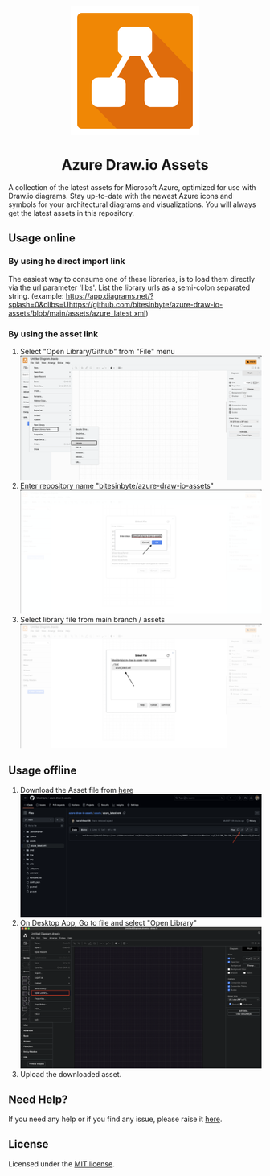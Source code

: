 <p align="center">
  <a href="https://github.com/bitesinbyte">
    <img src="https://github.com/bitesinbyte/azure-draw-io-assets/raw/main/.github/images/logo.png" width="256px" />
  </a>
</p>
<h1 align="center">Azure Draw.io Assets</h1>

A collection of the latest assets for Microsoft Azure, optimized for use with Draw.io diagrams. Stay up-to-date with the newest Azure icons and symbols for your architectural diagrams and visualizations. You will always get the latest assets in this repository.

## Usage online

### By using he direct import link

The easiest way to consume one of these libraries, is to load them directly via the url parameter '[libs](https://desk.draw.io/support/solutions/articles/16000042546-supported-url-parameters)'. List the library urls as a semi-colon separated string. (example: https://app.diagrams.net/?splash=0&clibs=Uhttps://github.com/bitesinbyte/azure-draw-io-assets/blob/main/assets/azure_latest.xml)

### By using the asset link

1. Select "Open Library/Github" from "File" menu
   ![](.github/images/1.png)
2. Enter repository name "bitesinbyte/azure-draw-io-assets"
   ![](.github/images/2.png)
3. Select library file from main branch / assets
   ![](.github/images/3.png)

## Usage offline

1. Download the Asset file from [here](https://github.com/bitesinbyte/azure-draw-io-assets/blob/main/assets/azure_latest.xml)
   ![](.github/images/4.png)
2. On Desktop App, Go to file and select "Open Library"
   ![](.github/images/5.png)
3. Upload the downloaded asset.

## Need Help?

If you need any help or if you find any issue, please raise it [here](https://github.com/bitesinbyte/azure-draw-io-assets/discussions).

## License

Licensed under the [MIT license](https://github.com/bitesinbyte/azure-draw-io-assets/blob/main/LICENSE).
